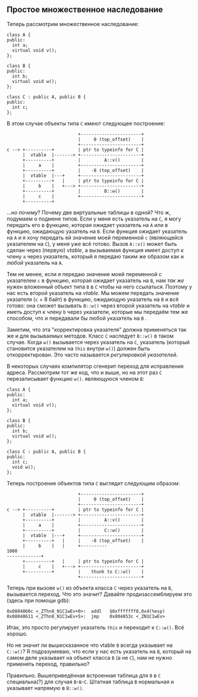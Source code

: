 ## Простое множественное наследование

Теперь рассмотрим множественное наследование:

    class A {
    public:
      int a;
      virtual void v();
    };
    
    class B {
    public:
      int b;
      virtual void w();
    };
    
    class C : public A, public B {
    public:
      int c;
    };

В этом случае объекты типа `C` имеют следующее построение:

                               +-----------------------+
                               |     0 (top_offset)    |
                               +-----------------------+
    c --> +----------+         | ptr to typeinfo for C |
          |  vtable  |-------> +-----------------------+
          +----------+         |         A::v()        |
          |     a    |         +-----------------------+
          +----------+         |    -8 (top_offset)    |
          |  vtable  |---+     +-----------------------+
          +----------+   |     | ptr to typeinfo for C |
          |     b    |   +---> +-----------------------+
          +----------+         |         B::w()        |
          |     c    |         +-----------------------+
          +----------+

...*но почему*? Почему две виртуальные таблицы в одной? Что ж, подумаем о подмене типов. Если у меня есть указатель на `C`, я могу передать его в функцию, которая ожидает указатель на `A` или в функцию, ожидающую уазатель на `B`. Если функция ожидает указатель на `A` и я хочу передать ей значение моей переменной `c` (являющейся указателем на `C`), у меня уже всё готово. Вызов `A::v()` может быть сделан через (первую) *vtable*, а вызываемая функция имеет доступ к члену `a` через указатель, который я передаю таким же образом как и *любой* указатель на `A`.

Тем не менее, если я передаю значение моей переменной с указателем `c` в функцию, которая ожидает указатель на `B`, нам *так же* нужен вложенный объект типа `B` в `C` чтобы на него ссылаться. Поэтому у нас есть второй указатель на *vtable*. Мы можем передать значение указателя (`c` + 8 байт) в функцию, ожидающую указатель на `B` и всё готово: она сможет вызывать `B::w()` через второй указатель на *vtable* и иметь доступ к члену `b` через указатели, которые мы передаём тем же способом, что и передавали бы любой указатель на `B` .

Заметим, что эта "корректировка указателя" должна применяться так же и для вызываемых методов. Класс `C` наследует `B::w()` в таком случае. Когда `w()` вызывается через указатель на `C`, указатель (который становится указателем на `this` внутри `w()`) должен быть откорректирован. Это часто называется *регулировкой указателей*.

В некоторых случаях компилятор сгенерит переход для исправления адреса. Рассмотрим тот же код, что и выше, но на этот раз `C` перезаписывает функцию `w()`. являющуюся членом `B`:

    class A {
    public:
      int a;
      virtual void v();
    };
    
    class B {
    public:
      int b;
      virtual void w();
    };
    
    class C : public A, public B {
    public:
      int c;
      void w();
    };
    
Теперь построение объектов типа `C` выглядит следующим образом:

                               +-----------------------+
                               |     0 (top_offset)    |
                               +-----------------------+
    c --> +----------+         | ptr to typeinfo for C |
          |  vtable  |-------> +-----------------------+
          +----------+         |         A::v()        |
          |     a    |         +-----------------------+
          +----------+         |         C::w()        |
          |  vtable  |---+     +-----------------------+
          +----------+   |     |    -8 (top_offset)    |
          |     b    |   |     +----------
    1000
    -------------+
          +----------+   |     | ptr to typeinfo for C |
          |     c    |   +---> +-----------------------+
          +----------+         |    thunk to C::w()    |
                               +-----------------------+

Теперь при вызове `w()` из объекта класса `C` через указатель на `B`, вызывается переход. Что это значит? Давайте продизассемблируем это (здесь при помощи gdb):

    0x0804860c <_ZThn8_N1C1wEv+0>:  addl   $0xfffffff8,0x4(%esp)
    0x08048611 <_ZThn8_N1C1wEv+5>:  jmp    0x804853c <_ZN1C1wEv>

Итак, это просто регулирует указатель `this` и переходит к `C::w()`. Всё хорошо.

Но не значит ли вышесказанное что vtable `B` всегда указывает на `C::w()`? Я подразумеваю, что если у нас есть указатель на `B`, который на самом деле указывает на объект класса `B` (а не `C`), нам не нужно применять переход, правильно?

Правильно. Вышеприведённая встроенная таблица для `B` в `C` специальна(?) для случая `B`-в-`C`. Штатная таблица `B` нормальная и указывает напрямую в `B::w()`.
